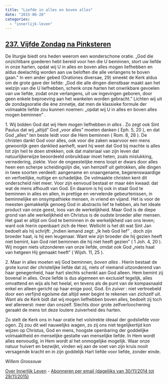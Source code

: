 ```yaml
---
title: "Liefde in alles en boven alles"
date: "2015-06-28"
categories: 
  - "innerlijk-leven"
---
```


## [237\. Vijfde Zondag na Pinksteren](http://ift.tt/1eQWbcx)

De liturgie biedt ons heden weerom een wonderschone oratie. „God die onzichtbare goederen hebt bereid voor hen die U beminnen, stort uw liefde in onze harten, opdat wij U in alles en boven alles mogen liefhebben en aldus deelachtig worden aan uw beloften die alle verlangens te boven gaan.” In een ander gebed (Orationes diversae, 29) smeekt de Kerk aldus om de grote gave der liefde: „God die alle dingen dienstbaar maakt aan het welzijn van die U liefhebben, schenk onze harten het onwrikbare gevoelen van uw liefde, zodat onze verlangens, uit uw ingevingen geboren, door geen enkele beproeving aan het wankelen worden gebracht.” Lichten wij uit de zondagsoratie die éne zinnetje, dat men de klassieke formule der volmaakte liefde zou kunnen noemen: „opdat wij U in alles en boven alles mogen beminnen” .

1\. Wij bidden God dat wij Hem mogen liefhebben _in alles_ . Zo zegt ook Sint Paulus dat wij „altijd” God „voor alles” moeten danken ( Eph. 5, 20 ), en dat God „alles” ten beste leidt voor die Hem beminnen ( Rom. 8, 28 ). De christen dankt God voor alles, ook voor die zaken waarvoor een mens gewoonlijk geen danklied aanheft, want hij weet dat God bij machte is alles tot zijn heil te doen strekken, ook dat materiaal van zijn leven dat natuurlijkerwijze beoordeeld onbruikbaar moet heten, zoals mislukking, vernedering, ziekte. Voor de ongeestelijke mens loopt er dwars door alles heen een scherpe scheidingslijn die, van hemzelf uit getrokken, alle dingen in twee soorten verdeelt: aangename en onaangename, begerenswaardige en verfoeilijke, nuttige en schadelijke. De volmaakte christen kent dit onderscheid niet meer. Voor zijn eenvoud bestaat er maar één kwaad: dat wat de mens afhoudt van God. En daarom is hij ook in staat God te beminnen in alles en allen, in prettige en vervelende gebeurtenissen, in beminnelijke en onsympathieke mensen, in vriend en vijand. Het is voor de meesten gemakkelijk genoeg God in abstracto lief te hebben, als het ideale product van onze geest, loos van de werkelijkheid. Maar God is de diepe grond van alle werkelijkheid en Christus is de oudste broeder aller mensen. Het gaat er altijd om God te beminnen in de werkelijkheid van ons leven; want ook hierin openbaart zich de Heer. Wellicht is het dit wat Sint Jan bedoelt als hij schrijft: „Indien iemand zegt: „Ik heb God lief” , doch zijn broeder haat, is hij een leugenaar. Want wie zijn broeder die hij gezien heeft niet bemint, kan God niet beminnen die hij niet heeft gezien” ( 1 Joh. 4, 20 ). Wij mogen niets uitzonderen van onze liefde, omdat ook God „niets haat van hetgeen Hij gemaakt heeft” ( Wijsh. 11, 25 ).

2\. Maar in alles moeten wij God beminnen, _boven alles_ . Hierin bestaat de grote kunst der christelijke liefde dat zij, niets of niemand uitzonderend van haar genegenheid, haar hart slechts schenkt aan God alleen. Hem bemint zij bovenal in alles. Onze liefde is dus algemeen en exclusief tegelijk, alles omvattend en wijs als het heelal, en tevens als de punt van de kompasnaald enkel en alleen gericht op haar enige pool, God. En _zuiver_ : niet vertroebeld door een verfijnd egoïsme dat altijd weer begint te rekenen van zichzelf uit. Want als de Kerk bidt dat wij mogen liefhebben boven alles, bedoelt zij toch wel allereerst: meer dan onszelf. Slechts door grote zelfverloochening geraakt de mens tot deze loutere zuiverheid des harten.

Zo stelt de Kerk ons in haar oratie het volstrekte ideaal der godsliefde voor ogen. Zij zou dit wel nauwelijks wagen, zo zij ons niet tegelijkertijd kon wijzen op Christus, God en mens, hoogste openbaring der goddelijke volmaaktheid en menselijke gestalte van menselijke liefde. In Hem wordt alles eenvoudig, in Hem wordt al het onmogelijke mogelijk. Waar onze natuur huivert en bezwijkt, vinden wij aan de voet van zijn kruis nooit versagende kracht en in zijn goddelijk Hart liefde voor liefde, zonder einde.

_Willem Grossouw_

[Over Innerlijk Leven](http://ift.tt/1y6X5mY) - [Abonneren per email (dagelijks van 30/11/2014 tot 29/11/2015)](http://eepurl.com/9P3DT)
